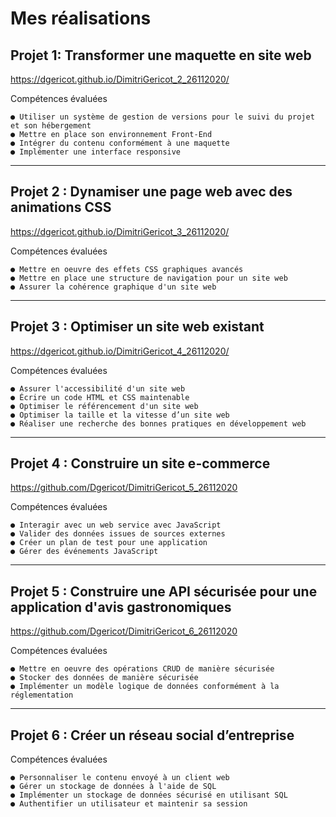 # Mes réalisations 

## Projet 1: Transformer une maquette en site web

https://dgericot.github.io/DimitriGericot_2_26112020/ 

 Compétences évaluées 
```
● Utiliser un système de gestion de versions pour le suivi du projet et son hébergement 
● Mettre en place son environnement Front-End 
● Intégrer du contenu conformément à une maquette  
● Implémenter une interface responsive
```
***************************************************************************
## Projet 2 : Dynamiser une page web avec des animations CSS

https://dgericot.github.io/DimitriGericot_3_26112020/

 Compétences évaluées
```
● Mettre en oeuvre des effets CSS graphiques avancés
● Mettre en place une structure de navigation pour un site web
● Assurer la cohérence graphique d'un site web
```
***************************************************************************
## Projet 3 : Optimiser un site web existant

https://dgericot.github.io/DimitriGericot_4_26112020/ 

 Compétences évaluées
```
● Assurer l'accessibilité d'un site web
● Écrire un code HTML et CSS maintenable
● Optimiser le référencement d'un site web
● Optimiser la taille et la vitesse d’un site web
● Réaliser une recherche des bonnes pratiques en développement web
```
****************************************************************************
## Projet 4 : Construire un site e-commerce

https://github.com/Dgericot/DimitriGericot_5_26112020

 Compétences évaluées
```
● Interagir avec un web service avec JavaScript
● Valider des données issues de sources externes
● Créer un plan de test pour une application
● Gérer des événements JavaScript
```
*****************************************************************************
## Projet 5 : Construire une API sécurisée pour une application d'avis gastronomiques

https://github.com/Dgericot/DimitriGericot_6_26112020

 Compétences évaluées 
```
● Mettre en oeuvre des opérations CRUD de manière sécurisée 
● Stocker des données de manière sécurisée 
● Implémenter un modèle logique de données conformément à la réglementation
```
*****************************************************************************
## Projet 6 : Créer un réseau social d’entreprise

 Compétences évaluées 
```
● Personnaliser le contenu envoyé à un client web
● Gérer un stockage de données à l'aide de SQL
● Implémenter un stockage de données sécurisé en utilisant SQL
● Authentifier un utilisateur et maintenir sa session
```